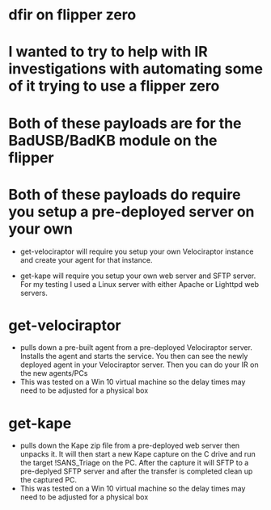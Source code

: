 # dfir on flipper zero
# I wanted to try to help with IR investigations with automating some of it trying to use a flipper zero

# Both of these payloads are for the BadUSB/BadKB module on the flipper
# Both of these payloads do require you setup a pre-deployed server on your own

- get-velociraptor will require you setup your own Velociraptor instance and create your agent for that instance.

- get-kape will require you setup your own web server and SFTP server.  For my testing I used a Linux server with either Apache or Lighttpd web servers.

# get-velociraptor #
- pulls down a pre-built agent from a pre-deployed Velociraptor server.  Installs the agent and starts the service.
You then can see the newly deployed agent in your Velociraptor server.  Then you can do your IR on the new agents/PCs
- This was tested on a Win 10 virtual machine so the delay times may need to be adjusted for a physical box
  

# get-kape #
- pulls down the Kape zip file from a pre-deployed web server then unpacks it.  It will then start a new Kape capture on the C drive 
and run the target !SANS_Triage on the PC.  After the capture it will SFTP to a pre-deplyed SFTP server and after the transfer is completed 
clean up the captured PC.
- This was tested on a Win 10 virtual machine so the delay times may need to be adjusted for a physical box
  

